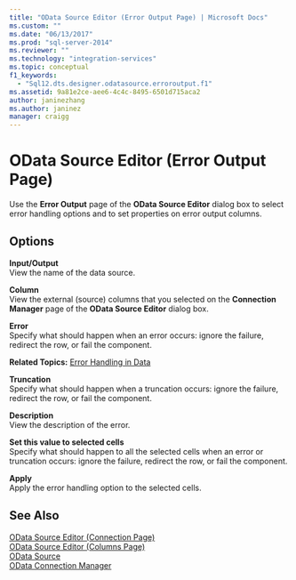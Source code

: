 ```yaml
---
title: "OData Source Editor (Error Output Page) | Microsoft Docs"
ms.custom: ""
ms.date: "06/13/2017"
ms.prod: "sql-server-2014"
ms.reviewer: ""
ms.technology: "integration-services"
ms.topic: conceptual
f1_keywords: 
  - "Sql12.dts.designer.odatasource.erroroutput.f1"
ms.assetid: 9a81e2ce-aee6-4c4c-8495-6501d715aca2
author: janinezhang
ms.author: janinez
manager: craigg
---
```

# OData Source Editor (Error Output Page)
  Use the **Error Output** page of the **OData Source Editor** dialog box to select error handling options and to set properties on error output columns.  
  
## Options  
 **Input/Output**  
 View the name of the data source.  
  
 **Column**  
 View the external (source) columns that you selected on the **Connection Manager** page of the **OData Source Editor** dialog box.  
  
 **Error**  
 Specify what should happen when an error occurs: ignore the failure, redirect the row, or fail the component.  
  
 **Related Topics:** [Error Handling in Data](data-flow/error-handling-in-data.md)  
  
 **Truncation**  
 Specify what should happen when a truncation occurs: ignore the failure, redirect the row, or fail the component.  
  
 **Description**  
 View the description of the error.  
  
 **Set this value to selected cells**  
 Specify what should happen to all the selected cells when an error or truncation occurs: ignore the failure, redirect the row, or fail the component.  
  
 **Apply**  
 Apply the error handling option to the selected cells.  
  
## See Also  
 [OData Source Editor &#40;Connection Page&#41;](../../2014/integration-services/odata-source-editor-connection-page.md)   
 [OData Source Editor &#40;Columns Page&#41;](../../2014/integration-services/odata-source-editor-columns-page.md)   
 [OData Source](data-flow/odata-source.md)   
 [OData Connection Manager](connection-manager/odata-connection-manager.md)  
  
  

